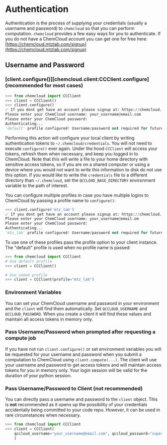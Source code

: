 # Authentication

Authentication is the process of supplying your credentials (usually a username and password) to `chemcloud` so that you can perform computation. `chemcloud` provides a few easy ways for you to authenticate. If you do not have a ChemCloud account you can get one for free here: [https://chemcloud.mtzlab.com/signup](https://chemcloud.mtzlab.com/signup)

## Username and Password

### [client.configure()][chemcloud.client:CCClient.configure] (recommended for most cases)

```python
>>> from chemcloud import CCClient
>>> client = CCClient()
>>> client.configure()
✅ If you dont get have an account please signup at: https://chemcloud.mtzlab.com/signup
Please enter your ChemCloud username: your_username@email.com
Please enter your ChemCloud password:
Authenticating...
'default' profile configured! Username/password not required for future use of CCClient
```

Performing this action will configure your local client by writing authentication tokens to `~/.chemcloud/credentials`. You will not need to execute `configure()` ever again. Under the hood `CCClient` will access your tokens, refresh them when necessary, and keep you logged in to ChemCloud. Note that this will write a file to your home directory with sensitive access tokens, so if you are on a shared computer or using a device where you would not want to write this information to disk do not use this option. If you would like to write the `credentials` file to a different directory than `~/.chemcloud`, set the `QCCLOUD_BASE_DIRECTORY` environment variable to the path of interest.

You can configure multiple profiles in case you have multiple logins to ChemCloud by passing a profile name to `configure()`:

```python
>>> client.configure('mtz_lab')
✅ If you dont get have an account please signup at: https://chemcloud.mtzlab.com/signup
Please enter your ChemCloud username: your_username@email.om
Please enter your ChemCloud password:
Authenticating...
'mtz_lab' profile configured! Username/password not required for future use of CCClient
```

To use one of these profiles pass the profile option to your client instance. The "default" profile is used when no profile name is passed:

```python
>>> from chemcloud import CCClient
# Use default profile
>>> client = CCClient()

# Use named profile
>>> client = CCClient(profile="mtz_lab")
```

### Environment Variables

You can set your ChemCloud username and password in your environment and the `client` will find them automatically. Set `QCCLOUD_USERNAME` and `QCCLOUD_PASSWORD`. When you create a client it will find these values and maintain all access tokens in memory only.

### Pass Username/Password when prompted after requesting a compute job

If you have not run `client.configure()` or set environment variables you will be requested for your username and password when you submit a computation to ChemCloud using `client.compute(...)`. The client will use your username and password to get access tokens and will maintain access tokens for you in memory only. Your login session will be valid for the duration of your python session.

### Pass Username/Password to Client (not recommended)

You can directly pass a username and password to the `client` object. This is **not** recommended as it opens up the possibility of your credentials accidentally being committed to your code repo. However, it can be used in rare circumstances when necessary.

```python
>>> from chemcloud import CCClient
>>> client = CCClient(
    qccloud_username="your_username@email.com", qccloud_password="super_secret_password"
    )
```
